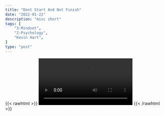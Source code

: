 ```yaml
---
title: "Dont Start And Not Finish"
date: "2022-01-22"
description: "misc short"
tags: [
    "3-Mindset",
    "2-Psychology",
    "Kevin Hart",
]
type: "post"
---
```

{{< rawhtml >}}
    <video width="auto" height="auto" controls>
        <source src="https://clips.dev00ps.com/MISC/dont_start_and_not_finish.mp4" type="video/mp4"> 
    </video>
{{< /rawhtml >}}    
